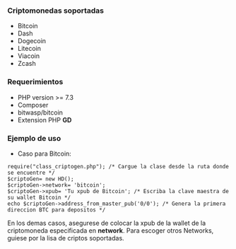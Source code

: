### Criptomonedas soportadas

- Bitcoin
- Dash
- Dogecoin
- Litecoin
- Viacoin
- Zcash

### Requerimientos

- PHP version >= 7.3
- Composer
- bitwasp/bitcoin
- Extension PHP **GD**

### Ejemplo de uso

- Caso para Bitcoin:

```
require("class_criptogen.php"); /* Cargue la clase desde la ruta donde se encuentre */
$criptoGen= new HD();
$criptoGen->network= 'bitcoin';
$criptoGen->xpub= 'Tu xpub de Bitcoin'; /* Escriba la clave maestra de su wallet Bitcoin */
echo $criptoGen->address_from_master_pub('0/0'); /* Genera la primera direccion BTC para depositos */
```
En los demas casos, asegurese de colocar la xpub de la wallet de la criptomoneda especificada en **network**. Para escoger otros Networks, guiese por la lisa de criptos soportadas.
